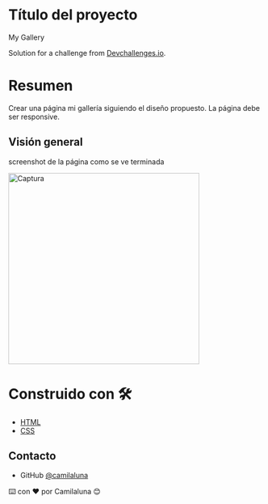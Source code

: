 # Título del proyecto

My Gallery

<div>
   Solution for a challenge from  <a href="http://devchallenges.io" target="_blank">Devchallenges.io</a>.
</div>

# Resumen

Crear una página mi gallería siguiendo el diseño propuesto. La página debe ser responsive.

## Visión general

screenshot de la página como se ve terminada

<img width="378" alt="Captura" src="https://user-images.githubusercontent.com/39574800/190228917-95f6c272-6bff-4919-84a1-6dd7703bdd9d.PNG">

# Construido con 🛠️

- [HTML](#html)
- [CSS](#css)

## Contacto

- GitHub [@camilaluna](https://github.com/camilaluna)

⌨️ con ❤️ por Camilaluna 😊
